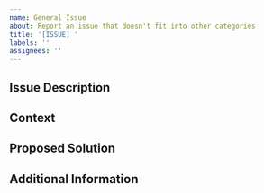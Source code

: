 ```yaml
---
name: General Issue
about: Report an issue that doesn't fit into other categories
title: '[ISSUE] '
labels: ''
assignees: ''
---
```


## Issue Description
<!-- A clear and concise description of the issue -->

## Context
<!-- Provide any relevant context for this issue -->

## Proposed Solution
<!-- If you have a solution in mind, describe it here -->

## Additional Information
<!-- Any additional information, configuration, or data that might be necessary to reproduce the issue -->
